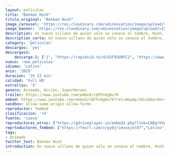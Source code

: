 ```yaml
---
layout: peliculas
title: "Batman Hush"
titulo_original: "Batman Hush"
image_carousel: 'https://res.cloudinary.com/u4innovation/image/upload/v1565752247/batma-hush-min_f3irho.jpg'
image_banner: 'https://res.cloudinary.com/u4innovation/image/upload/v1565752252/images-3-3-min_w9p4sd.jpg'
description: Un nuevo villano de quien sólo se conoce el nombre, Hush, emplea a todos los enemigos de Gotham para destruir la vida tanto de Batman, el héroe, como la de Bruce Wayne, el empresario y playboy que ahora mantiene una relación íntima con Selina Kyle, también conocida como Catwoman. Adaptación de uno de los grandes clásicos del universo DC, Batman, Hush escrito por Jeph Loeb y dibujado por Jim Lee.
description_corta: Un nuevo villano de quien sólo se conoce el nombre, Hush, emplea a todos los enemigos de Gotham para destruir la vida tanto de Batman, el héroe, como la de Bruce Wayne, el empresario y playboy que ahora mantiene una relación íntima con Selina Kyle, también conocida como
category: 'peliculas'
descargas: 'yes'
descargas2:
    descarga-1: ["1", "https://rapidvid.to/d/G5F93U0FC2", "https://www.google.com/s2/favicons?domain=openload.co","OpenLoad","https://res.cloudinary.com/imbriitneysam/image/upload/v1541473684/mexico.png", "Latino", "Full HD"]
nuevo: 'new_peliculas'
idioma: 'Latino'
anio: '2019'
duracion: '1h 22 min'
calidad: 'Full HD'
estrellas: '5'
genero: Animado, Acción, SuperHeroes
trailer: https://www.youtube.com/embed/cQFFnUg0u70
embed: https://www.youtube.com/embed/cQFFnUg0u70?rel=0&amp;hd=1&border=0&wmode=opaque&enablejsapi=1&modestbranding=1&controls=1&showinfo=1
sandbox: allow-same-origin allow-forms
reproductor: fembed
clasificacion: '+5'
fuente: 'cueva'
reproductores_otros: ["https://gdriveplayer.io/embed2.php?link=CABgrVVwxlHBt0K64rObRgCrXZUjasthFcjiSVVKImxOTPgoTWwkMh6SrLd5zV8zuaq7Iz4PYlFNVy7gLnwZxAVBax47oJHoTzjug3IjPPRiQWO%252Bzpueup07nrR8iHyjXJUv5c0fPpkh6oMyzt%252FOObpcXep5VGea%252Fot8J07NYMxDXpqexBaKobAbvajcaPgy7qq4N2GztNXYibVcXKDM7m","Latino","https://api.cuevana3.io/stream/index.php?file=ek5lbm9xYWNrS0xYMTZLa2xNbkdvY3ZTb3BtZng4TGp6ZFpobGFMUGtPTFJ5SnFUWU5MSzZkUFhZR1JwbTVha25KR1VvcVBWMGVMWWtaYWhvSkhWNTV5YWFHUm5scEhTc0tTSGtYdW1qK0RVbHc9PQ","Latino","https://www.zembed.to/public/dist/asteroid.html?id=368729fe878b7c4dedd76b759c042f44&title=Batman:%20Hush","Latino","https://movcloud.net/embed/de-XgVMbXaI3","Latino","https://mstream.press/871sw16yscza","Latino"]
reprtoductores_fembed: ["https://feurl.com/v/py0jrimxxxjel07","Latino","https://feurl.com/v/z82nzsjrjpny7yy","Latino"]
tags:
- Animado
twitter_text: Batman Hush
introduction: Un nuevo villano de quien sólo se conoce el nombre, Hush, emplea a todos los enemigos de Gotham para destruir la vida tanto de Batman, el héroe, como la de Bruce Wayne, el empresario y playboy que ahora mantiene una relación íntima con Selina Kyle, también conocida como
---
```












